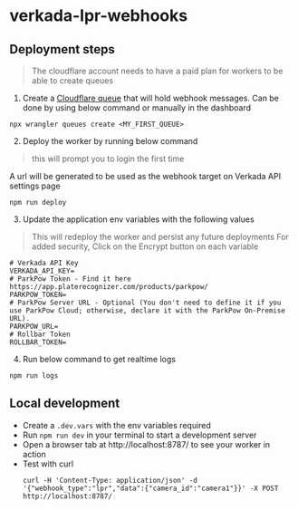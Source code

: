 # verkada-lpr-webhooks

## Deployment steps
> The cloudflare account needs to have a paid plan for workers to be able to create queues

1. Create a [Cloudflare queue](https://developers.cloudflare.com/queues/get-started/#3-create-a-queue) that will hold webhook messages.
Can be done by using below command or manually in the dashboard
```shell
npx wrangler queues create <MY_FIRST_QUEUE>
```

2. Deploy the worker by running below command
> this will prompt you to login the first time

A url will be generated to be used as the webhook target on Verkada API settings page
```shell
npm run deploy
```

3. Update the application env variables with the following values
> This will redeploy the worker and persist any future deployments
> For added security, Click on the Encrypt button on each variable

```shell
# Verkada API Key
VERKADA_API_KEY=
# ParkPow Token - Find it here https://app.platerecognizer.com/products/parkpow/
PARKPOW_TOKEN=
# ParkPow Server URL - Optional (You don't need to define it if you use ParkPow Cloud; otherwise, declare it with the ParkPow On-Premise URL).
PARKPOW_URL=
# Rollbar Token
ROLLBAR_TOKEN=
```
4. Run below command to get realtime logs
```shell
npm run logs
```

## Local development
- Create a `.dev.vars` with the env variables required
- Run `npm run dev` in your terminal to start a development server
- Open a browser tab at http://localhost:8787/ to see your worker in action
- Test with curl
    ```shell
    curl -H 'Content-Type: application/json' -d '{"webhook_type":"lpr","data":{"camera_id":"camera1"}}' -X POST http://localhost:8787/  
    ```
